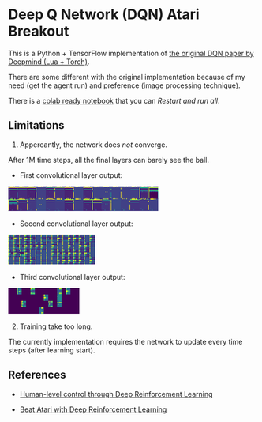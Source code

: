 # Deep Q Network (DQN) Atari Breakout

This is a Python + TensorFlow implementation of [the original DQN paper by Deepmind (Lua + Torch)](https://github.com/deepmind/dqn).

There are some different with the original implementation because of my need (get the agent run) and preference (image processing technique).

There is a [colab ready notebook](colab_train_dqn.ipynb) that you can *Restart and run all*.

## Limitations

1. Appereantly, the network does *not* converge.

After 1M time steps, all the final layers can barely see the ball.

- First convolutional layer output:

![](images/conv2d_display_grid.png)

- Second convolutional layer output:

![](images/conv2d_1_display_grid.png)

- Third convolutional layer output:

![](images/conv2d_2_display_grid.png)

2. Training take too long.

The currently implementation requires the network to update every time steps (after learning start).

## References

- [Human-level control through Deep Reinforcement Learning](https://deepmind.com/research/dqn/)

- [Beat Atari with Deep Reinforcement Learning](https://becominghuman.ai/lets-build-an-atari-ai-part-1-dqn-df57e8ff3b26)
